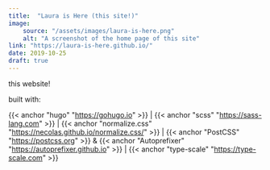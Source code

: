 ```yaml
---
title:  "Laura is Here (this site!)"
image: 
    source: "/assets/images/laura-is-here.png"
    alt: "A screenshot of the home page of this site"
link: "https://laura-is-here.github.io/"
date: 2019-10-25
draft: true
---
```

this website!

built with:

{{< anchor "hugo" "https://gohugo.io" >}} | {{< anchor "scss" "https://sass-lang.com" >}} | {{< anchor "normalize.css" "https://necolas.github.io/normalize.css/" >}} | {{< anchor "PostCSS" "https://postcss.org" >}} & {{< anchor "Autoprefixer" "https://autoprefixer.github.io" >}} | {{< anchor "type-scale" "https://type-scale.com" >}} 

<!--more-->
